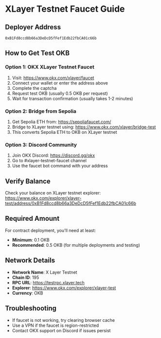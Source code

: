 # XLayer Testnet Faucet Guide

## Deployer Address
```
0xB1Fd8ccd8b66a3DeDcD5fFef1Edb22fbCA01c66b
```

## How to Get Test OKB

### Option 1: OKX XLayer Testnet Faucet
1. Visit: https://www.okx.com/xlayer/faucet
2. Connect your wallet or enter the address above
3. Complete the captcha
4. Request test OKB (usually 0.5 OKB per request)
5. Wait for transaction confirmation (usually takes 1-2 minutes)

### Option 2: Bridge from Sepolia
1. Get Sepolia ETH from: https://sepoliafaucet.com/
2. Bridge to XLayer testnet using: https://www.okx.com/xlayer/bridge-test
3. This converts Sepolia ETH to OKB on XLayer testnet

### Option 3: Discord Community
1. Join OKX Discord: https://discord.gg/okx
2. Go to #xlayer-testnet-faucet channel
3. Use the faucet bot command with your address

## Verify Balance
Check your balance on XLayer testnet explorer:
https://www.okx.com/explorer/xlayer-test/address/0xB1Fd8ccd8b66a3DeDcD5fFef1Edb22fbCA01c66b

## Required Amount
For contract deployment, you'll need at least:
- **Minimum**: 0.1 OKB
- **Recommended**: 0.5 OKB (for multiple deployments and testing)

## Network Details
- **Network Name**: X Layer Testnet
- **Chain ID**: 195
- **RPC URL**: https://testrpc.xlayer.tech
- **Explorer**: https://www.okx.com/explorer/xlayer-test
- **Currency**: OKB

## Troubleshooting
- If faucet is not working, try clearing browser cache
- Use a VPN if the faucet is region-restricted
- Contact OKX support on Discord if issues persist